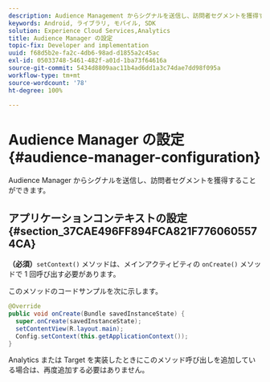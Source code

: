 ```yaml
---
description: Audience Management からシグナルを送信し、訪問者セグメントを獲得することができます。
keywords: Android, ライブラリ, モバイル, SDK
solution: Experience Cloud Services,Analytics
title: Audience Manager の設定
topic-fix: Developer and implementation
uuid: f68d5b2e-fa2c-4db6-98ad-d1855a2c45ac
exl-id: 05033748-5461-482f-a01d-1ba73f64616a
source-git-commit: 5434d8809aac11b4ad6dd1a3c74dae7dd98f095a
workflow-type: tm+mt
source-wordcount: '78'
ht-degree: 100%

---
```


# Audience Manager の設定{#audience-manager-configuration}

Audience Manager からシグナルを送信し、訪問者セグメントを獲得することができます。

## アプリケーションコンテキストの設定 {#section_37CAE496FF894FCA821F7760605574CA}

**（必須）**`setContext()` メソッドは、メインアクティビティの `onCreate()` メソッドで 1 回呼び出す必要があります。

このメソッドのコードサンプルを次に示します。

```java
@Override 
public void onCreate(Bundle savedInstanceState) { 
  super.onCreate(savedInstanceState); 
  setContentView(R.layout.main); 
  Config.setContext(this.getApplicationContext()); 
}
```

Analytics または Target を実装したときにこのメソッド呼び出しを追加している場合は、再度追加する必要はありません。

